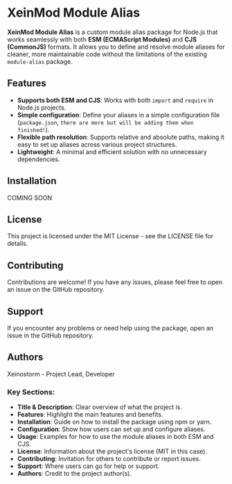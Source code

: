 # XeinMod Module Alias

**XeinMod Module Alias** is a custom module alias package for Node.js that works seamlessly with both **ESM (ECMAScript Modules)** and **CJS (CommonJS)** formats. It allows you to define and resolve module aliases for cleaner, more maintainable code without the limitations of the existing `module-alias` package.

## Features

- **Supports both ESM and CJS**: Works with both `import` and `require` in Node.js projects.
- **Simple configuration**: Define your aliases in a simple configuration file (`package.json`, `there are more but will be adding them when finished!`).
- **Flexible path resolution**: Supports relative and absolute paths, making it easy to set up aliases across various project structures.
- **Lightweight**: A minimal and efficient solution with no unnecessary dependencies.

## Installation
COMING SOON

## License
This project is licensed under the MIT License - see the LICENSE file for details.

## Contributing
Contributions are welcome! If you have any issues, please feel free to open an issue on the GitHub repository.

## Support
If you encounter any problems or need help using the package, open an issue in the GitHub repository.

## Authors
Xeinostorm - Project Lead, Developer


### Key Sections:
- **Title & Description**: Clear overview of what the project is.
- **Features**: Highlight the main features and benefits.
- **Installation**: Guide on how to install the package using npm or yarn.
- **Configuration**: Show how users can set up and configure aliases.
- **Usage**: Examples for how to use the module aliases in both ESM and CJS.
- **License**: Information about the project's license (MIT in this case).
- **Contributing**: Invitation for others to contribute or report issues.
- **Support**: Where users can go for help or support.
- **Authors**: Credit to the project author(s).
